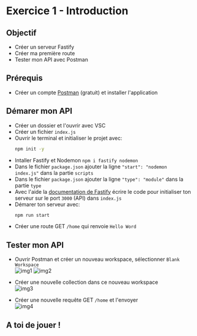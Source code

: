 # Exercice 1 - Introduction

## Objectif
- Créer un serveur Fastify
- Créer ma première route
- Tester mon API avec Postman

## Prérequis
- Créer un compte [Postman](https://postman.com/downloads) (gratuit) et installer l'application

## Démarer mon API

- Créer un dossier et l'ouvrir avec VSC
- Créer un fichier `index.js`
- Ouvrir le terminal et initialiser le projet avec:
    ```bash
    npm init -y
    ```
- Intaller Fastify et Nodemon `npm i fastify nodemon`
- Dans le fichier `package.json` ajouter la ligne `"start": "nodemon index.js"` dans la partie `scripts`
- Dans le fichier `package.json` ajouter la ligne `"type": "module"` dans la partie `type`
- Avec l'aide la [documentation de Fastify](https://fastify.dev/docs/latest/Guides/Getting-Started/) écrire le code pour initialiser ton serveur sur le port `3000` (API) dans `index.js`
- Démarer ton serveur avec:
    ```bash
    npm run start
    ```
- Créer une route GET `/home` qui renvoie `Hello Word`

## Tester mon API
- Ouvrir Postman et créer un nouveau workspace, sélectionner `Blank Workspace` <br/>
    ![img1](https://raw.githubusercontent.com/kbrdn1/fastify-api-exo/main/assets/1/test-my-API/postman-create-workspace.png)
    ![img2](https://raw.githubusercontent.com/kbrdn1/fastify-api-exo/main/assets/1/test-my-API/postman-create-workspace-2.png)

- Créer une nouvelle collection dans ce nouveau workspace <br/>
    ![img3](https://raw.githubusercontent.com/kbrdn1/fastify-api-exo/main/assets/1/test-my-API/postman-create-collection.png)
- Créer une nouvelle requête GET `/home` et l'envoyer <br/>
    ![img4](https://raw.githubusercontent.com/kbrdn1/fastify-api-exo/main/assets/1/test-my-API/postman-result.png)

## A toi de jouer !